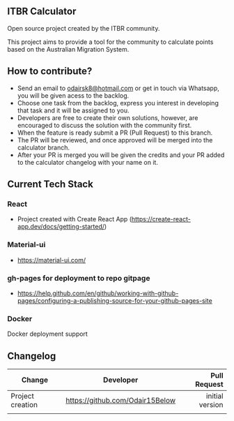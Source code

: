 ## ITBR Calculator

Open source project created by the ITBR community. 

This project aims to provide a tool for the community to calculate points based on the Australian Migration System.

## How to contribute?

- Send an email to odairsk8@hotmail.com or get in touch via Whatsapp, you will be given acess to the backlog.
- Choose one task from the backlog, express you interest in developing that task and it will be assigned to you.
- Developers are free to create their own solutions, however, are encouraged to discuss the solution with the community first. 
- When the feature is ready submit a PR (Pull Request) to this branch.
- The PR will be reviewed, and once approved will be merged into the calculator branch.
- After your PR is merged you will be given the credits and your PR added to the calculator changelog with your name on it.

## Current Tech Stack
### React
- Project created with Create React App (https://create-react-app.dev/docs/getting-started/)
### Material-ui
- https://material-ui.com/
### gh-pages for deployment to repo gitpage
- https://help.github.com/en/github/working-with-github-pages/configuring-a-publishing-source-for-your-github-pages-site
### Docker
Docker deployment support


## Changelog
| Change        | Developer     | Pull Request  |
| ------------- |:-------------:| -----:|
| Project creation   | https://github.com/Odair15Below | initial version |
|       |       |    |
